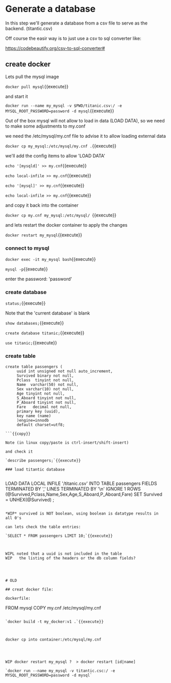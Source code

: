 
# Generate a database

In this step we'll generate a database from a csv file to serve as the backend. (titantic.csv)

Off course the easir way is to just use a csv to sql converter like:

https://codebeautify.org/csv-to-sql-converter#

## create docker

Lets pull the mysql image

`docker pull mysql`{{execute}}

and start it 

`docker run --name my_mysql -v $PWD/titanic.csv:/ -e MYSQL_ROOT_PASSWORD=password -d mysql`{{execute}}

Out of the box mysql will not allow to load in data (LOAD DATA), so we need to make some adjustments to my.conf

we need the /etc/mysql/my.cnf   file to advise it to allow loading external data

`docker cp my_mysql:/etc/mysql/my.cnf .`{{execute}}
 
we'll add the config items to allow 'LOAD DATA'

`echo '[mysqld]' >> my.cnf`{{execute}}

`echo local-infile >> my.cnf`{{execute}}

`echo '[mysql]' >> my.cnf`{{execute}}

`echo local-infile >> my.cnf`{{execute}}

and copy it back into the container

`docker cp my.cnf my_mysql:/etc/mysql/ `{{execute}}

and lets restart the docker container to apply the changes

`docker restart my_mysql`{{execute}}

### connect to mysql

`docker exec -it my_mysql bash`{{execute}}  

`mysql -p`{{execute}}

enter the password: 'password'

### create database

`status;`{{execute}}

Note that the 'current database' is blank

`show databases;`{{execute}}

`create database titanic;`{{execute}}

`use titanic;`{{execute}}


### create table

```
create table passengers (
     uuid int unsigned not null auto_increment,
     Survived binary not null,
     Pclass  tinyint not null,
     Name  varchar(50) not null,
     Sex varchar(10) not null,
     Age tinyint not null,
     S_Aboard tinyint not null,
     P_Aboard tinyint not null,
     Fare   decimal not null,
     primary key (uuid),
     key name (name)
     )engine=innodb
     default charset=utf8;
     
```{{copy}}

Note (in linux copy/paste is ctrl-insert/shift-insert)

and check it

`describe passengers;`{{execute}}

### load titantic database


```
LOAD DATA LOCAL INFILE '/titanic.csv' INTO TABLE passengers FIELDS TERMINATED BY ',' LINES TERMINATED BY '\n' IGNORE 1 ROWS (@Survived,Pclass,Name,Sex,Age,S_Aboard,P_Aboard,Fare)  SET Survived = UNHEX(@Survived) ;
```{{copy}}

*WIP* survived is NOT boolean, using boolean is datatype results in all 0's

can lets check the table entries:

`SELECT * FROM passengers LIMIT 10;`{{execute}}



WIPL noted that a uuid is not included in the table
WIP   the listing of the headers or the db column fields?




# OLD

## creat docker file:

dockerfile:

```
FROM mysql
COPY my.cnf /etc/mysql/my.cnf
```

`docker build -t my_docker:v1 .`{{execute}}



docker cp into container:/etc/mysql/my.cnf




WIP docker restart my_mysql ?  > docker restart [id|name]

`docker run --name my_mysql -v titantic.csc:/ -e MYSQL_ROOT_PASSWORD=password -d mysql`
